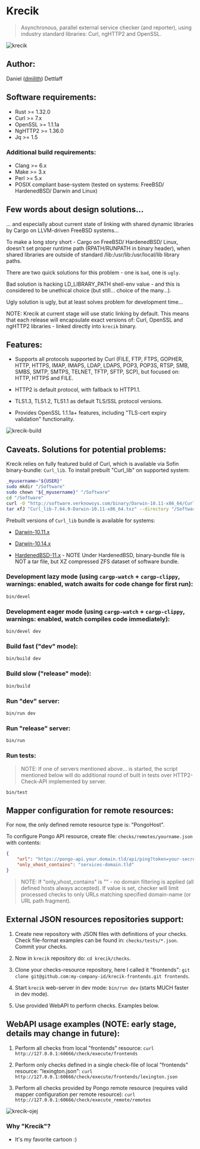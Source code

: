 # Krecik

> Asynchronous, parallel external service checker (and reporter), using industry standard libraries: Curl, ngHTTP2 and OpenSSL.


![krecik](https://github.com/dmilith/krecik/blob/master/src/imgs/krecik.png?raw=true)



## Author:

Daniel ([dmilith](https://twitter.com/dmilith)) Dettlaff



## Software requirements:

- Rust >= 1.32.0
- Curl >= 7.x
- OpenSSL >= 1.1.1a
- NgHTTP2 >= 1.36.0
- Jq >= 1.5



### Additional build requirements:

- Clang >= 6.x
- Make >= 3.x
- Perl >= 5.x
- POSIX compliant base-system (tested on systems: FreeBSD/ HardenedBSD/ Darwin and Linux)



## Few words about design solutions…

… and especially about current state of linking with shared dynamic libraries
by Cargo on LLVM-driven FreeBSD systems…

To make a long story short - Cargo on FreeBSD/ HardenedBSD/ Linux, doesn't set
proper runtime path (RPATH/RUNPATH in binary header), when shared libraries are
outside of standard /lib:/usr/lib:/usr/local/lib library paths.

There are two quick solutions for this problem - one is `bad`, one is `ugly`.

Bad solution is hacking LD_LIBRARY_PATH shell-env value - and this is
considered to be unethical choice (but still… choice of the many…).

Ugly solution is ugly, but at least solves problem for development time…

NOTE: Krecik at current stage will use static linking by default.
This means that each release will encapsulate exact versions of:
Curl, OpenSSL and ngHTTP2 libraries - linked directly into `krecik` binary.



## Features:

- Supports all protocols supported by Curl (FILE, FTP, FTPS, GOPHER, HTTP, HTTPS, IMAP, IMAPS, LDAP, LDAPS, POP3, POP3S, RTSP, SMB, SMBS, SMTP, SMTPS, TELNET, TFTP, SFTP, SCP), but focused on: HTTP, HTTPS and FILE.

- HTTP2 is default protocol, with fallback to HTTP1.1.

- TLS1.3, TLS1.2, TLS1.1 as default TLS/SSL protocol versions.

- Provides OpenSSL 1.1.1a+ features, including "TLS-cert expiry validation" functionality.



![krecik-build](https://github.com/dmilith/krecik/blob/master/src/imgs/krecik_build.png?raw=true)



## Caveats. Solutions for potential problems:


Krecik relies on fully featured build of Curl, which is available via Sofin binary-bundle: `Curl_lib`. To install prebuilt "Curl_lib" on supported system:

```bash
_myusername="${USER}"
sudo mkdir "/Software"
sudo chown "${_myusername}" "/Software"
cd "/Software"
curl -O "http://software.verknowsys.com/binary/Darwin-10.11-x86_64/Curl_lib-7.64.0-Darwin-10.11-x86_64.txz"
tar xfJ "Curl_lib-7.64.0-Darwin-10.11-x86_64.txz" --directory "/Software"
```

Prebuilt versions of `Curl_lib` bundle is available for systems:

- [Darwin-10.11.x](http://software.verknowsys.com/binary/Darwin-10.11-x86_64/Curl_lib-7.64.0-Darwin-10.11-x86_64.txz)

- [Darwin-10.14.x](http://software.verknowsys.com/binary/Darwin-10.14-x86_64/Curl_lib-7.64.0-Darwin-10.14-x86_64.txz)

- [HardenedBSD-11.x](http://software.verknowsys.com/binary/FreeBSD-11.0-amd64/Curl_lib-7.64.0-FreeBSD-11.0-amd64.zfsx) - NOTE Under HardenedBSD, binary-bundle file is NOT a tar file, but XZ compressed ZFS dataset of software bundle.



### Development lazy mode (using `cargp-watch` + `cargp-clippy`, warnings: enabled, watch awaits for code change for first run):

`bin/devel`


### Development eager mode (using `cargp-watch` + `cargp-clippy`, warnings: enabled, watch compiles code immediately):

`bin/devel dev`


### Build fast ("dev" mode):

`bin/build dev`


### Build slow ("release" mode):

`bin/build`


### Run "dev" server:

`bin/run dev`


### Run "release" server:

`bin/run`


### Run tests:

> NOTE: If one of servers mentioned above… is started,
>       the script mentioned below will do additional
>       round of built in tests over HTTP2-Check-API
>       implemented by server.

`bin/test`



## Mapper configuration for remote resources:

For now, the only defined remote resource type is: "PongoHost".

To configure Pongo API resource, create file: `checks/remotes/yourname.json` with contents:

```JSON
{
    "url": "https://pongo-api.your.domain.tld/api/ping?token=your-secret-token",
    "only_vhost_contains": "services-domain.tld"
}
```

> NOTE:   If "only_vhost_contains" is "" - no domain filtering is applied (all defined hosts always accepted).
>         If value is set, checker will limit processed checks to only URLs matching specified domain-name (or URL path fragment).



## External JSON resources repositories support:

1. Create new repository with JSON files with definitions of your checks. Check file-format examples can be found in: `checks/tests/*.json`. Commit your checks.

2. Now in `krecik` repository do: `cd krecik/checks`.

3. Clone your checks-resource repository, here I called it "frontends": `git clone git@github.com:my-company-id/krecik-frontends.git frontends`.

4. Start `krecik` web-server in dev mode: `bin/run dev` (starts MUCH faster in dev mode).

5. Use provided WebAPI to perform checks. Examples below.



## WebAPI usage examples (NOTE: early stage, details may change in future):

1. Perform all checks from local "frontends" resource: `curl http://127.0.0.1:60666/check/execute/frontends`

2. Perform only checks defined in a single check-file of local "frontends" resource: "lexington.json": `curl http://127.0.0.1:60666/check/execute/frontends/lexington.json`

3. Perform all checks provided by Pongo remote resource (requires valid mapper configuration per remote resource): `curl http://127.0.0.1:60666/check/execute_remote/remotes`



![krecik-ojej](https://github.com/dmilith/krecik/blob/master/src/imgs/krecik_ojej.png?raw=true)



### Why "Krecik"?

- It's my favorite cartoon :)


